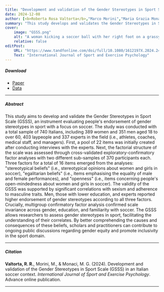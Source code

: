 ```yaml
---
title: "Development and validation of the Gender Stereotypes in Sport Scale (GSSS) in an Italian soccer context" 
date: 2024-12-08
author: [<b>Roberta Rosa Valtorta</b>,"Marco Morini","Maria Grazia Monaci"]
summary: "This study develops and validates the Gender Stereotypes in Sport Scale (GSSS), an instrument assessing gender stereotypes in sport, with a specific focus on soccer."
cover:
    image: "GSSS.png"
    alt: "A woman kicking a soccer ball with her right foot on a grassy field"
    relative: false
editPost:
    URL: "https://www.tandfonline.com/doi/full/10.1080/1612197X.2024.2439392"
    Text: "International Journal of Sport and Exercise Psychology"
---
```


##### Download

<ul>

<li><a href="GSSS.pdf" target="_blank">Paper</a></li>
<li><a href="https://osf.io/ur3wp/" target="_blank">Data</a></li>

</ul>

------------------------------------------------------------------------

##### Abstract

This study aims to develop and validate the Gender Stereotypes in Sport Scale (GSSS), an instrument evaluating people's endorsement of gender stereotypes in sport with a focus on soccer. The study was conducted with a total sample of 740 Italians, including 389 women and 351 men aged 18 to over 60, 403 laypeople and 337 experts in the field (i.e., athletes, coaches, medical staff, and managers). First, a pool of 22 items was initially created after conducting interviews with the experts. Next, the factorial structure of the scale was assessed through cross-validated exploratory-confirmatory factor analyses with two different sub-samples of 370 participants each. Three factors for a total of 16 items emerged from the analyses: "stereotypical beliefs" (i.e., stereotypical opinions about women and girls in soccer), "egalitarian beliefs" (i.e., items emphasising the equality of male and female performances), and "openness" (i.e., items concerning people's open-mindedness about women and girls in soccer). The validity of the GSSS was supported by significant correlations with sexism and adherence to masculine traits. Men, those with lower education, and experts reported higher endorsement of gender stereotypes according to all three factors. Crucially, multigroup confirmatory factor analysis confirmed scale invariance across gender, education, and familiarity with soccer. The GSSS allows researchers to assess gender stereotypes in sport, facilitating the understanding of their correlates. By better comprehending the causes and consequences of these beliefs, scholars and practitioners can contribute to ongoing public discussions regarding gender equity and promote inclusivity in the sport domain.

------------------------------------------------------------------------

##### Citation

**Valtorta, R. R.**, Morini, M., & Monaci, M. G. (2024). Development and validation of the Gender Stereotypes in Sport Scale (GSSS) in an Italian soccer context. *International Journal of Sport and Exercise Psychology*. Advance online publication.

------------------------------------------------------------------------
